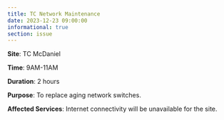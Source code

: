 ```yaml
---
title: TC Network Maintenance
date: 2023-12-23 09:00:00
informational: true
section: issue
---
```


**Site**: TC McDaniel

**Time**: 9AM-11AM

**Duration**: 2 hours

**Purpose**: To replace aging network switches.

**Affected Services**: Internet connectivity will be unavailable for the site.
